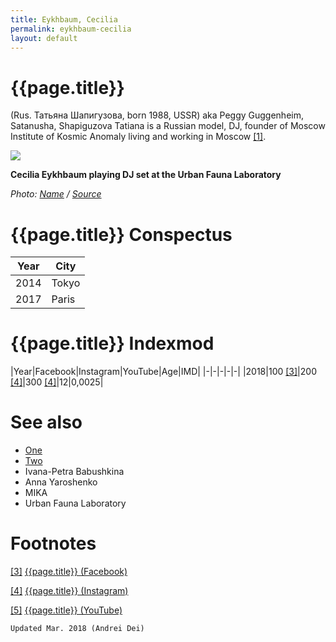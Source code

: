 ```yaml
---
title: Eykhbaum, Cecilia
permalink: eykhbaum-cecilia
layout: default
---
```


# {{page.title}}

(Rus. Татьяна Шапигузова, born 1988, USSR) aka Peggy Guggenheim, Satanusha, Shapiguzova Tatiana is a Russian model, DJ, founder of Moscow Institute of Kosmic Anomaly living and working in Moscow <span id="a1">[\[1\]](#f1)</span>.

![](/encyclopedia/images/image-name.jpg)

**Cecilia Eykhbaum playing DJ set at the Urban Fauna Laboratory**

*Photo: [Name](index) / [Source](index)*

# {{page.title}} Conspectus

|Year|City|
|-|-|
|2014|Tokyo|
|2017|Paris|

# {{page.title}} Indexmod

|Year|Facebook|Instagram|YouTube|Age|IMD|
|-|-|-|-|-|
|2018|100 <span id="a3">[\[3\]](#f3)</span>|200 <span id="a4">[\[4\]](#f4)</span>|300 <span id="a4">[\[4\]](#f4)</span>|12|0,0025|


# See also

+ [One](index)
+ [Two](index)
+ Ivana-Petra Babushkina
+ Anna Yaroshenko
+ MIKA
+ Urban Fauna Laboratory

# Footnotes

[[3]](#a3) <span id="f3"></span> [{{page.title}} (Facebook)](index)

[[4]](#a4) <span id="f4"></span> [{{page.title}} (Instagram)](index)

[[5]](#a5) <span id="f5"></span> [{{page.title}} (YouTube)](index)

`Updated Mar. 2018 (Andrei Dei)`
